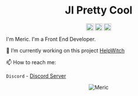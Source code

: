 <p align="center"> <h1 align="center"> JI Pretty Cool </h1> </p>
<p align="center">
<a href="https://github.com/JIPrettyCool" target="_blank"><img align="center" src="https://cdn.jsdelivr.net/npm/simple-icons@3.0.1/icons/github.svg" alt="JI Pretty Cool" height="20" width="20" /></a>
<a href="https://twitter.com/iamrealji" target="_blank"><img align="center" src="https://cdn.jsdelivr.net/npm/simple-icons@3.0.1/icons/twitter.svg" alt="JI Pretty Cool" height="20" width="20" /></a>
<a href="https://meric.codes" target="_blank"><img align="center" src="https://cdn.jsdelivr.net/npm/simple-icons@3.0.1/icons/googlechrome.svg" alt="JI Pretty Cool" height="20" width="20" /></a>
</p>

I'm Meric. I'm a Front End Developer.

🔭 I’m currently working on this project [HelpWitch](https://github.com/HelpWitch)

📫 How to reach me:

`Discord` - [Discord Server](https://discord.gg/ZQSHn9b)

<p align="center">
	<img src=https://github-readme-stats.vercel.app/api?username=JIPrettyCool&show_icons=true alt=Meric />
</p>

<script type="text/javascript" src="https://cdnjs.buymeacoffee.com/1.0.0/button.prod.min.js" data-name="bmc-button" data-slug="NpSJ2UCYx" data-color="#FFDD00" data-emoji=""  data-font="Cookie" data-text="Buy me a coffee" data-outline-color="#000000" data-font-color="#000000" data-coffee-color="#ffffff" ></script>
